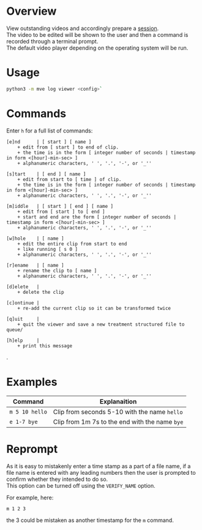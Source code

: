 # Overview

View outstanding videos and accordingly prepare a [session](./session.md).  
The video to be edited will be shown to the user and then a command is recorded through a terminal prompt.  
The default video player depending on the operating system will be run.

# Usage

```sh
python3 -m mve log viewer <config>`
```

# Commands

Enter `h` for a full list of commands:

```
[e]nd      | [ start ] [ name ]
    + edit from [ start ] to end of clip.
    + the time is in the form [ integer number of seconds | timestamp in form <[hour]-min-sec> ] 
    + alphanumeric characters, ' ', '.', '-', or '_''

[s]tart    | [ end ] [ name ]
    + edit from start to [ time ] of clip.
    + the time is in the form [ integer number of seconds | timestamp in form <[hour]-min-sec> ] 
    + alphanumeric characters, ' ', '.', '-', or '_''

[m]iddle   | [ start ] [ end ] [ name ]
    + edit from [ start ] to [ end ]
    + start and end are the form [ integer number of seconds | timestamp in form <[hour]-min-sec> ] 
    + alphanumeric characters, ' ', '.', '-', or '_''

[w]hole    | [ name ]
    + edit the entire clip from start to end
    + like running [ s 0 ]
    + alphanumeric characters, ' ', '.', '-', or '_''

[r]ename   | [ name ]
    + rename the clip to [ name ]
    + alphanumeric characters, ' ', '.', '-', or '_''

[d]elete   |
    + delete the clip

[c]ontinue |
    + re-add the current clip so it can be transformed twice

[q]uit     |
    + quit the viewer and save a new treatment structured file to queue/

[h]elp     |
    + print this message
```

.

# Examples

| Command        | Explanaition                                   |
| -------------- | ---------------------------------------------- |
| `m 5 10 hello` | Clip from seconds 5-10 with the name `hello`   |
| `e 1-7 bye`    | Clip from 1m 7s to the end with the name `bye` |

# Reprompt

As it is easy to mistakenly enter a time stamp as a part of a file name, if a file name is entered with any leading numbers then the user is prompted to confirm whether they intended to do so.  
This option can be turned off using the `VERIFY_NAME` option.

For example, here:

```
m 1 2 3
```

the 3 could be mistaken as another timestamp for the `m` command.
